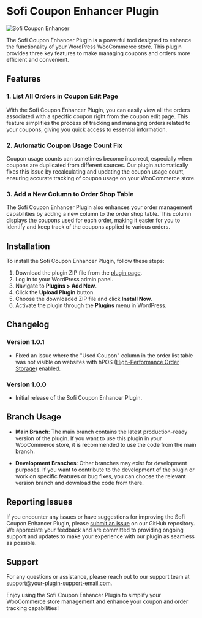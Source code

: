 # Sofi Coupon Enhancer Plugin

![Sofi Coupon Enhancer](https://your-plugin-image-url.com)

The Sofi Coupon Enhancer Plugin is a powerful tool designed to enhance the functionality of your WordPress WooCommerce store. This plugin provides three key features to make managing coupons and orders more efficient and convenient.

## Features

### 1. List All Orders in Coupon Edit Page

With the Sofi Coupon Enhancer Plugin, you can easily view all the orders associated with a specific coupon right from the coupon edit page. This feature simplifies the process of tracking and managing orders related to your coupons, giving you quick access to essential information.

### 2. Automatic Coupon Usage Count Fix

Coupon usage counts can sometimes become incorrect, especially when coupons are duplicated from different sources. Our plugin automatically fixes this issue by recalculating and updating the coupon usage count, ensuring accurate tracking of coupon usage on your WooCommerce store.

### 3. Add a New Column to Order Shop Table

The Sofi Coupon Enhancer Plugin also enhances your order management capabilities by adding a new column to the order shop table. This column displays the coupons used for each order, making it easier for you to identify and keep track of the coupons applied to various orders.

## Installation

To install the Sofi Coupon Enhancer Plugin, follow these steps:

1. Download the plugin ZIP file from the [plugin page](https://your-plugin-download-link.com).
2. Log in to your WordPress admin panel.
3. Navigate to **Plugins > Add New**.
4. Click the **Upload Plugin** button.
5. Choose the downloaded ZIP file and click **Install Now**.
6. Activate the plugin through the **Plugins** menu in WordPress.

## Changelog

### Version 1.0.1
- Fixed an issue where the "Used Coupon" column in the order list table was not visible on websites with hPOS ([High-Performance Order Storage](https://woo.com/document/high-performance-order-storage/)) enabled.

### Version 1.0.0
- Initial release of the Sofi Coupon Enhancer Plugin.

## Branch Usage

- **Main Branch**: The main branch contains the latest production-ready version of the plugin. If you want to use this plugin in your WooCommerce store, it is recommended to use the code from the main branch.

- **Development Branches**: Other branches may exist for development purposes. If you want to contribute to the development of the plugin or work on specific features or bug fixes, you can choose the relevant version branch and download the code from there.


## Reporting Issues

If you encounter any issues or have suggestions for improving the Sofi Coupon Enhancer Plugin, please [submit an issue](https://github.com/your-plugin-repo/issues) on our GitHub repository. We appreciate your feedback and are committed to providing ongoing support and updates to make your experience with our plugin as seamless as possible.

## Support

For any questions or assistance, please reach out to our support team at support@your-plugin-support-email.com.

Enjoy using the Sofi Coupon Enhancer Plugin to simplify your WooCommerce store management and enhance your coupon and order tracking capabilities!
